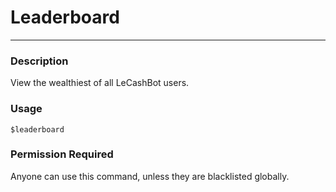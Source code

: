 # Leaderboard
---
### Description
View the wealthiest of all LeCashBot users.
### Usage
```
$leaderboard
```
### Permission Required
Anyone can use this command, unless they are blacklisted globally.
